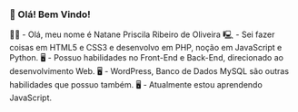 ### 🤩  Olá! Bem Vindo! 

👧🏻 - Olá, meu nome é Natane Priscila Ribeiro de Oliveira
🖳  - Sei fazer coisas em HTML5 e CSS3 e desenvolvo em PHP, noção em JavaScript e Python.
🖥️ - Possuo habilidades no Front-End e Back-End, direcionado ao desenvolvimento Web.
🖥️ - WordPress, Banco de Dados MySQL são outras habilidades que possuo também.
🖥️ - Atualmente estou aprendendo JavaScript.



